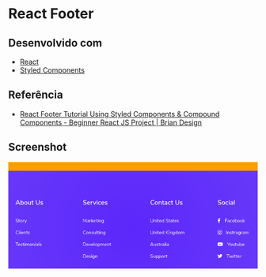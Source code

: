 # React Footer

## Desenvolvido com

- [React][react]
- [Styled Components][styled]

## Referência

- [React Footer Tutorial Using Styled Components & Compound Components - Beginner React JS Project | Brian Design][reference]

## Screenshot

![screenshot](.github/screenshot.png)

[react]: https://reactjs.org/
[styled]: https://styled-components.com/
[reference]: https://www.youtube.com/watch?v=SdWJj1LSQPE


